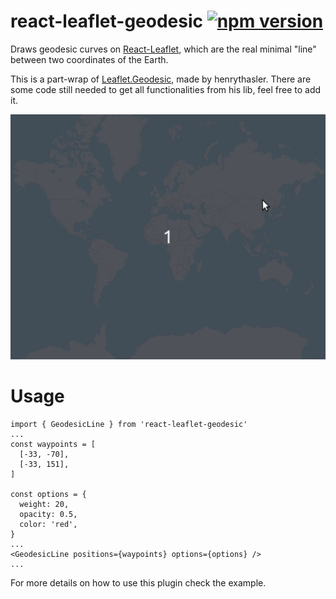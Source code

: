 # react-leaflet-geodesic [![npm version](https://img.shields.io/npm/v/react-leaflet-geodesic.svg)](https://www.npmjs.com/package/react-leaflet-geodesic)

Draws geodesic curves on [React-Leaflet](https://github.com/PaulLeCam/react-leaflet), which are the real minimal "line" between two coordinates of the Earth.

This is a part-wrap of [Leaflet.Geodesic](https://github.com/henrythasler/Leaflet.Geodesic), made by henrythasler. There are some code still needed to get all functionalities from his lib, feel free to add it.

![Example](images/example.gif)

# Usage

```
import { GeodesicLine } from 'react-leaflet-geodesic'
...
const waypoints = [
  [-33, -70],
  [-33, 151],
]

const options = {
  weight: 20,
  opacity: 0.5,
  color: 'red',
}
...
<GeodesicLine positions={waypoints} options={options} />
...
```

For more details on how to use this plugin check the example.
